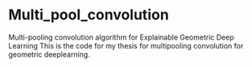 # Multi_pool_convolution
Multi-pooling convolution algorithm for Explainable Geometric Deep Learning
This is the code for my thesis for multipooling convolution for geometric deeplearning.

